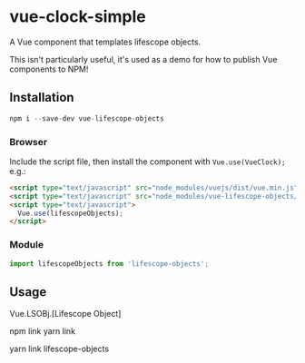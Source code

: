 # vue-clock-simple

A Vue component that templates lifescope objects.

This isn't particularly useful, it's used as a demo for how to publish Vue components to NPM!

## Installation

```js
npm i --save-dev vue-lifescope-objects
```

### Browser

Include the script file, then install the component with `Vue.use(VueClock);` e.g.:

```html
<script type="text/javascript" src="node_modules/vuejs/dist/vue.min.js"></script>
<script type="text/javascript" src="node_modules/vue-lifescope-objects/dist/vue-lifescope-objects.min.js"></script>
<script type="text/javascript">
  Vue.use(lifescopeObjects);
</script>
```

### Module

```js
import lifescopeObjects from 'lifescope-objects';
```

## Usage

Vue.LSOBj.[Lifescope Object]


npm link
yarn link

yarn link lifescope-objects